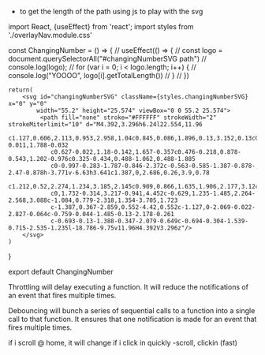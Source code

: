 
- to get the length of the path using js to play with the svg

import React, {useEffect} from 'react';
import styles from './overlayNav.module.css'

const ChangingNumber = () => {
	// useEffect(() => {
	// 	const logo = document.querySelectorAll("#changingNumberSVG path")
	// 	console.log(logo);
	// 	for (var i = 0; i < logo.length; i++) {
	// 		console.log("YOOOO", logo[i].getTotalLength())
	// 	}
  // })

	return(
		<svg id="changingNumberSVG" className={styles.changingNumberSVG} x="0" y="0"
			width="55.2" height="25.574" viewBox="0 0 55.2 25.574">
			 <path fill="none" stroke="#FFFFFF" strokeWidth="2" strokeMiterlimit="10" d="M4.392,3.296h6.24l22.554,11.96
				c1.127,0.606,2.113,0.953,2.958,1.04c0.845,0.086,1.896,0.13,3.152,0.13c0.563,0,1.159-0.011,1.788-0.032
				c0.627-0.022,1.18-0.142,1.657-0.357c0.476-0.218,0.878-0.543,1.202-0.976c0.325-0.434,0.488-1.062,0.488-1.885
				c0-0.997-0.283-1.787-0.846-2.372c-0.563-0.585-1.387-0.878-2.47-0.878h-3.771v-6.63h3.641c1.387,0,2.686,0.26,3.9,0.78
				c1.212,0.52,2.274,1.234,3.185,2.145c0.909,0.866,1.635,1.906,2.177,3.12c0.542,1.213,0.812,2.513,0.812,3.9
				c0,1.732-0.314,3.217-0.941,4.452c-0.629,1.235-1.485,2.264-2.568,3.088c-1.084,0.779-2.318,1.354-3.705,1.723
				c-1.387,0.367-2.859,0.552-4.42,0.552c-1.127,0-2.069-0.022-2.827-0.064c-0.759-0.044-1.485-0.13-2.178-0.261
				c-0.693-0.13-1.388-0.347-2.079-0.649c-0.694-0.304-1.539-0.715-2.535-1.235l-18.786-9.75v11.96H4.392V3.296z"/>
		</svg>
	)
}

export default ChangingNumber


Throttling will delay executing a function. It will reduce the notifications of an event that fires multiple times.

Debouncing will bunch a series of sequential calls to a function into a single call to that function. It ensures that one notification is made for an event that fires multiple times.

if i scroll @ home, it will change if i click in quickly
-scroll, clickin (fast)
